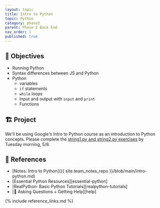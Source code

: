 ```yaml
---
layout: topic
title: Intro to Python
topic: Python
category: phase2
parent: Phase 2 Back End
nav_order: 1
published: true
---
```


## 🎯 Objectives

- Running Python
- Syntax differences between JS and Python
- Python
  - variables
  - `if` statements
  - `while` loops
  - Input and output with `input` and `print`
  - Functions

## 🏗️ Project

We'll be using Google's Intro to Python course as an introduction to Python concepts. Please complete the [string1.py and string2.py exercises](https://developers.google.com/edu/python/exercises/basic) by Tuesday morning, 5/8.

## 🔖 References

- [Notes: Intro to Python]({{ site.team_notes_repo }}/blob/main/intro-python.md)
- [Essential Python Resources][essential-python]
- [RealPython: Basic Python Tutorials][realpython-tutorials]
- [💁 Asking Questions + Getting Help][help]

{% include reference_links.md %}

